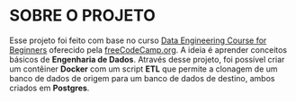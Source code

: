 
# SOBRE O PROJETO
Esse projeto foi feito com base no curso [Data Engineering Course for Beginners](https://www.youtube.com/watch?v=PHsC_t0j1dU) oferecido pela [freeCodeCamp.org](https://www.youtube.com/@freecodecamp). A ideia é aprender conceitos básicos de **Engenharia de Dados**. Através desse projeto, foi possível criar um contêiner **Docker** com um script **ETL** que permite a clonagem de um banco de dados de origem para um banco de dados de destino, ambos criados em **Postgres**.

